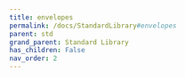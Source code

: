 ```yaml
---
title: envelopes
permalink: /docs/StandardLibrary#envelopes
parent: std
grand_parent: Standard Library
has_children: False
nav_order: 2
---
```

